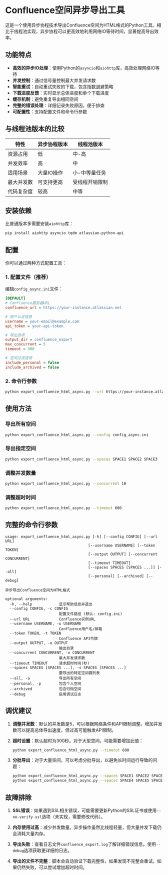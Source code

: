 # Confluence空间异步导出工具

这是一个使用异步协程技术导出Confluence空间为HTML格式的Python工具。相比于线程池实现，异步协程可以更高效地利用网络IO等待时间，显著提高导出效率。

## 功能特点

- **高效的异步IO处理**：使用Python的`asyncio`和`aiohttp`库，高效处理网络IO等待
- **并发控制**：通过信号量控制最大并发请求数
- **智能重试**：自动重试失败的下载，包含指数退避策略
- **下载进度反馈**：实时显示总体进度和单个下载进度
- **缓存机制**：避免重复导出相同空间
- **完整的错误处理**：详细记录失败原因，便于排查
- **可配置性**：支持配置文件和命令行参数

## 与线程池版本的比较

| 特性 | 异步协程版本 | 线程池版本 |
|------|------------|----------|
| 资源占用 | 低 | 中-高 |
| 并发效率 | 高 | 中 |
| 适用场景 | 大量IO操作 | 小-中等量任务 |
| 最大并发数 | 可支持更高 | 受线程开销限制 |
| 代码复杂度 | 较高 | 中等 |

## 安装依赖

比普通版本多需要安装`aiohttp`库：

```bash
pip install aiohttp asyncio tqdm atlassian-python-api
```

## 配置

你可以通过两种方式配置工具：

### 1. 配置文件（推荐）

编辑`config_async.ini`文件：

```ini
[DEFAULT]
# Confluence服务器URL
confluence_url = https://your-instance.atlassian.net

# 用户认证信息
username = your-email@example.com
api_token = your-api-token

# 导出选项
output_dir = confluence_export
max_concurrent = 5
timeout = 300

# 空间过滤选项
include_personal = false
include_archived = false
```

### 2. 命令行参数

```bash
python export_confluence_html_async.py --url https://your-instance.atlassian.net --username your-email@example.com --token your-api-token
```

## 使用方法

### 导出所有空间

```bash
python export_confluence_html_async.py --config config_async.ini
```

### 导出指定空间

```bash
python export_confluence_html_async.py --spaces SPACE1 SPACE2 SPACE3
```

### 调整并发数量

```bash
python export_confluence_html_async.py --concurrent 10
```

### 调整超时时间

```bash
python export_confluence_html_async.py --timeout 600
```

## 完整的命令行参数

```
usage: export_confluence_html_async.py [-h] [--config CONFIG] [--url URL]
                                     [--username USERNAME] [--token TOKEN]
                                     [--output OUTPUT] [--concurrent CONCURRENT]
                                     [--timeout TIMEOUT]
                                     [--spaces SPACES [SPACES ...]] [--all]
                                     [--personal] [--archived] [--debug]

异步导出Confluence空间为HTML格式

optional arguments:
  -h, --help            显示帮助信息并退出
  --config CONFIG, -c CONFIG
                        配置文件路径 (默认: config.ini)
  --url URL             Confluence实例URL
  --username USERNAME, -u USERNAME
                        Confluence用户名/邮箱
  --token TOKEN, -t TOKEN
                        Confluence API令牌
  --output OUTPUT, -o OUTPUT
                        输出目录
  --concurrent CONCURRENT, -n CONCURRENT
                        最大并发请求数
  --timeout TIMEOUT     请求超时时间(秒)
  --spaces SPACES [SPACES ...], -s SPACES [SPACES ...]
                        要导出的特定空间键列表
  --all, -a             导出所有空间
  --personal, -p        包含个人空间
  --archived            包含归档空间
  --debug               启用调试日志
```

## 调优建议

1. **调整并发数**：默认的并发数是5，可以根据网络条件和API限制调整。增加并发数可以提高总体导出速度，但过高可能触发API限制。
   
2. **超时设置**：默认超时为300秒。对于大型空间，可能需要增加此值：
   ```bash
   python export_confluence_html_async.py --timeout 600
   ```

3. **分批导出**：对于大量空间，可以考虑分批导出，以避免长时间运行导致的问题：
   ```bash
   python export_confluence_html_async.py --spaces SPACE1 SPACE2 SPACE3
   python export_confluence_html_async.py --spaces SPACE4 SPACE5 SPACE6
   ```

## 故障排除

1. **SSL错误**：如果遇到SSL相关错误，可能需要更新Python的SSL证书或使用`--no-verify-ssl`选项（未实现，需要修改代码）。

2. **内存使用过高**：减少并发数量。异步操作虽然比线程轻量，但大量并发下载仍会消耗大量内存。

3. **导出失败**：查看日志文件`confluence_export.log`了解详细错误信息。使用`--debug`选项获取更详细的日志。

4. **导出的文件不完整**：脚本会自动验证下载完整性，如果发现不完整会重试。如果仍然失败，可以尝试增加超时时间。 